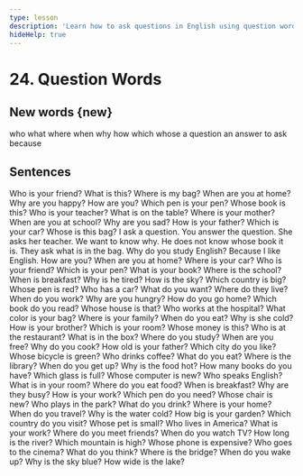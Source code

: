 ```yaml
---
type: lesson
description: 'Learn how to ask questions in English using question words - who, what, where, when, why, how, which, whose'
hideHelp: true
---
```


# 24. Question Words

## New words {new}

who
what
where
when
why
how
which
whose
a question
an answer
to ask
because

## Sentences

Who is your friend?
What is this?
Where is my bag?
When are you at home?
Why are you happy?
How are you?
Which pen is your pen?
Whose book is this?
Who is your teacher?
What is on the table?
Where is your mother?
When are you at school?
Why are you sad?
How is your father?
Which is your car?
Whose is this bag?
I ask a question.
You answer the question.
She asks her teacher.
We want to know why.
He does not know whose book it is.
They ask what is in the bag.
Why do you study English?
Because I like English.
How are you?
When are you at home?
Where is your car?
Who is your friend?
Which is your pen?
What is your book?
Where is the school?
When is breakfast?
Why is he tired?
How is the sky?
Which country is big?
Whose pen is red?
Who has a car?
What do you want?
Where do they live?
When do you work?
Why are you hungry?
How do you go home?
Which book do you read?
Whose house is that?
Who works at the hospital?
What color is your bag?
Where is your family?
When do you eat?
Why is she cold?
How is your brother?
Which is your room?
Whose money is this?
Who is at the restaurant?
What is in the box?
Where do you study?
When are you free?
Why do you cook?
How old is your father?
Which city do you like?
Whose bicycle is green?
Who drinks coffee?
What do you eat?
Where is the library?
When do you get up?
Why is the food hot?
How many books do you have?
Which glass is full?
Whose computer is new?
Who speaks English?
What is in your room?
Where do you eat food?
When is breakfast?
Why are they busy?
How is your work?
Which pen do you need?
Whose chair is new?
Who plays in the park?
What do you drink?
Where is your home?
When do you travel?
Why is the water cold?
How big is your garden?
Which country do you visit?
Whose pet is small?
Who lives in America?
What is your work?
Where do you meet friends?
When do you watch TV?
How long is the river?
Which mountain is high?
Whose phone is expensive?
Who goes to the cinema?
What do you think?
Where is the bridge?
When do you wake up?
Why is the sky blue?
How wide is the lake?

